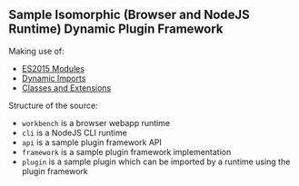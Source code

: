 ## Sample Isomorphic (Browser and NodeJS Runtime) Dynamic Plugin Framework 

Making use of:
 
* [ES2015 Modules](https://developer.mozilla.org/en-US/docs/Web/JavaScript/Reference/Statements/import) 
* [Dynamic Imports](https://github.com/tc39/proposal-dynamic-import)
* [Classes and Extensions](https://developer.mozilla.org/en-US/docs/Web/JavaScript/Reference/Classes/extends)

Structure of the source:


* `workbench` is a browser webapp runtime
* `cli` is a NodeJS CLI runtime
* `api` is a sample plugin framework API 
* `framework` is a sample plugin framework implementation
* `plugin` is a sample plugin which can be imported by a runtime using the plugin framework
 
